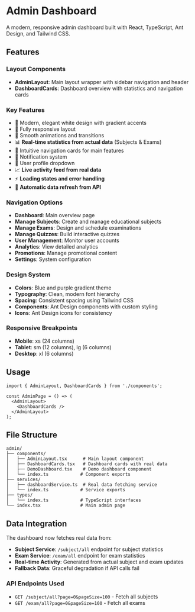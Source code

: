 # Admin Dashboard

A modern, responsive admin dashboard built with React, TypeScript, Ant Design, and Tailwind CSS.

## Features

### Layout Components
- **AdminLayout**: Main layout wrapper with sidebar navigation and header
- **DashboardCards**: Dashboard overview with statistics and navigation cards

### Key Features
- 🎨 Modern, elegant white design with gradient accents
- 📱 Fully responsive layout
- 🚀 Smooth animations and transitions
- 📊 **Real-time statistics from actual data** (Subjects & Exams)
- 🧭 Intuitive navigation cards for main features
- 🔔 Notification system
- 👤 User profile dropdown
- 📈 **Live activity feed from real data**
- ⚡ **Loading states and error handling**
- 🔄 **Automatic data refresh from API**

### Navigation Options
- **Dashboard**: Main overview page
- **Manage Subjects**: Create and manage educational subjects
- **Manage Exams**: Design and schedule examinations
- **Manage Quizzes**: Build interactive quizzes
- **User Management**: Monitor user accounts
- **Analytics**: View detailed analytics
- **Promotions**: Manage promotional content
- **Settings**: System configuration

### Design System
- **Colors**: Blue and purple gradient theme
- **Typography**: Clean, modern font hierarchy
- **Spacing**: Consistent spacing using Tailwind CSS
- **Components**: Ant Design components with custom styling
- **Icons**: Ant Design icons for consistency

### Responsive Breakpoints
- **Mobile**: xs (24 columns)
- **Tablet**: sm (12 columns), lg (6 columns)
- **Desktop**: xl (6 columns)

## Usage

```tsx
import { AdminLayout, DashboardCards } from './components';

const AdminPage = () => (
  <AdminLayout>
    <DashboardCards />
  </AdminLayout>
);
```

## File Structure

```
admin/
├── components/
│   ├── AdminLayout.tsx      # Main layout component
│   ├── DashboardCards.tsx   # Dashboard cards with real data
│   ├── DemoDashboard.tsx    # Demo dashboard component
│   └── index.ts            # Component exports
├── services/
│   ├── dashboardService.ts  # Real data fetching service
│   └── index.ts            # Service exports
├── types/
│   └── index.ts            # TypeScript interfaces
└── index.tsx               # Main admin page
```

## Data Integration

The dashboard now fetches real data from:
- **Subject Service**: `/subject/all` endpoint for subject statistics
- **Exam Service**: `/exam/all` endpoint for exam statistics
- **Real-time Activity**: Generated from actual subject and exam updates
- **Fallback Data**: Graceful degradation if API calls fail

### API Endpoints Used
- `GET /subject/all?page=0&pageSize=100` - Fetch all subjects
- `GET /exam/all?page=0&pageSize=100` - Fetch all exams
